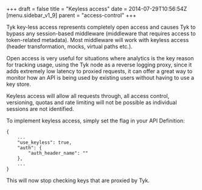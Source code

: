 +++
draft = false
title = "Keyless access"
date = 2014-07-29T10:56:54Z
[menu.sidebar_v1_9]
    parent = "access-control"
+++

Tyk key-less access represents completely open access and causes Tyk to bypass any session-based middleware (middleware that requires access to token-related metadata). Most middleware will work with keyless access (header transformation, mocks, virtual paths etc.).

Open access is very useful for situations where analytics is the key reason for tracking usage, using the Tyk node as a reverse logging proxy, since it adds extremely low latency to proxied requests, it can offer a great way to monitor how an API is being used by existing users without having to use a key store.

Keyless access will allow all requests through, all access control, versioning, quotas and rate limiting will not be possible as individual
sessions are not identified.

To implement keyless access, simply set the flag in your API Definition:

    {
        ...
        "use_keyless": true,
        "auth": {
            "auth_header_name": ""
        },
        ...
    }

This will now stop checking keys that are proxied by Tyk.
